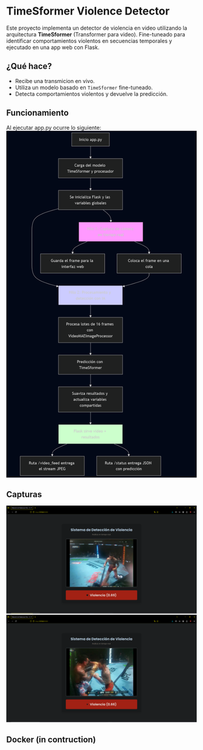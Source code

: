 # TimeSformer Violence Detector

Este proyecto implementa un detector de violencia en video utilizando la arquitectura **TimeSformer** (Transformer para video). Fine-tuneado para identificar comportamientos violentos en secuencias temporales y ejecutado en una app web con Flask.

## ¿Qué hace?

- Recibe una transmicion en vivo.
- Utiliza un modelo basado en `TimeSformer` fine-tuneado.
- Detecta comportamientos violentos y devuelve la predicción.

## Funcionamiento
Al ejecutar app.py ocurre lo siguiente:
![Diagrama](screenshots/diagram.png)

## Capturas
![Predicción de violencia](screenshots/sc_1.png)
![Predicción sin violencia](screenshots/sc_2.png)

## Docker (in contruction)
